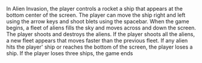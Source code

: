 In Alien Invasion, the player controls a rocket a ship that appears
at the bottom center of the screen. The player can move the ship
right and left using the arrow keys and shoot blets using the spacebar.
When the game begins, a fleet of aliens fills the sky and moves across
and down the screen. The player shoots and destroys the aliens. If the
player shoots all the aliens, a new fleet appears that moves faster than 
the previous fleet. If any alien hits the player' ship or reaches 
the bottom of the screen, the player loses a ship. If the player loses
three ships, the game ends